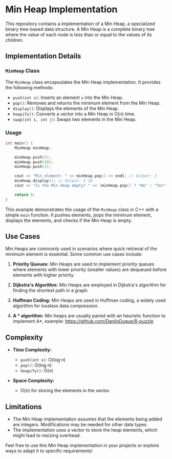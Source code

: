 # Min Heap Implementation

This repository contains a implementation of a Min Heap, a specialized binary tree-based data structure. A Min Heap is a complete binary tree where the value of each node is less than or equal to the values of its children.

## Implementation Details

### `MinHeap` Class

The `MinHeap` class encapsulates the Min Heap implementation. It provides the following methods:

- `push(int x)`: Inserts an element `x` into the Min Heap.
- `pop()`: Removes and returns the minimum element from the Min Heap.
- `display()`: Displays the elements of the Min Heap.
- `heapify()`: Converts a vector into a Min Heap in O(n) time.
- `swap(int i, int j)`: Swaps two elements in the Min Heap.

### Usage

```cpp
int main() {
    MinHeap minHeap;

    minHeap.push(5);
    minHeap.push(10);
    minHeap.push(3);

    cout << "Min element: " << minHeap.pop() << endl; // Output: 3
    minHeap.display(); // Output: 5 10
    cout << "Is the Min Heap empty? " << (minHeap.pop() ? "No" : "Yes") << endl; // Output: No

    return 0;
}
```

This example demonstrates the usage of the `MinHeap` class in C++ with a simple `main` function. It pushes elements, pops the minimum element, displays the elements, and checks if the Min Heap is empty.

## Use Cases

Min Heaps are commonly used in scenarios where quick retrieval of the minimum element is essential. Some common use cases include:

1. **Priority Queues:** Min Heaps are used to implement priority queues where elements with lower priority (smaller values) are dequeued before elements with higher priority.

2. **Dijkstra's Algorithm:** Min Heaps are employed in Dijkstra's algorithm for finding the shortest path in a graph.

3. **Huffman Coding:** Min Heaps are used in Huffman coding, a widely used algorithm for lossless data compression.

4. **A * algorithm:** Min heaps are usually paired with an heuristic function to implement A*, example: https://github.com/DaniloDuque/8-puzzle

## Complexity

- **Time Complexity:**
  - `push(int x)`: O(log n)
  - `pop()`: O(log n)
  - `heapify()`: O(n)

- **Space Complexity:**
  - O(n) for storing the elements in the vector.

## Limitations

- The Min Heap implementation assumes that the elements being added are integers. Modifications may be needed for other data types.
- The implementation uses a vector to store the heap elements, which might lead to resizing overhead.

Feel free to use this Min Heap implementation in your projects or explore ways to adapt it to specific requirements!
